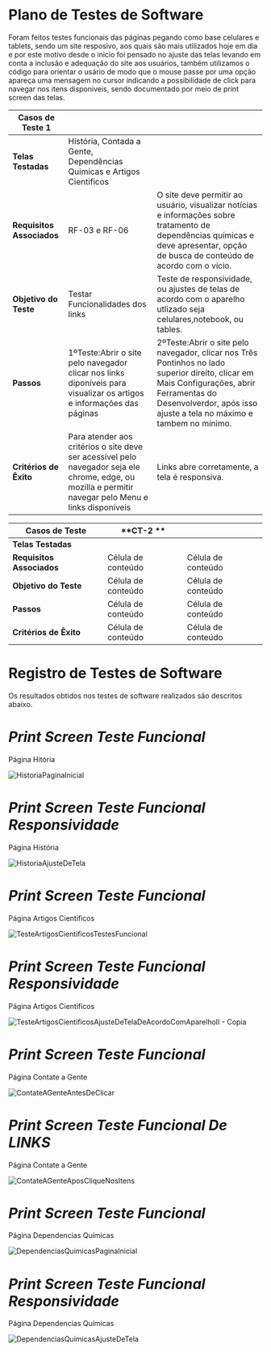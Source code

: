 # Plano de Testes de Software
Foram feitos testes funcionais das páginas pegando como base celulares e tablets, sendo um site resposivo, aos quais são mais utilizados hoje em dia e por este motivo desde o inicio foi pensado no ajuste das telas levando em conta a inclusão e adequação do site aos usuários, também utilizamos o código para orientar o usário de modo que o mouse passe por uma opção apareça uma mensagem no cursor indicando a possibilidade de click para navegar nos itens disponiveis, sendo documentado por meio de print screen das telas.

|**Casos de Teste 1**     |                     |                     |
|-------------------------| ------------------- | ------------------- |
|**Telas Testadas**       | História, Contada a Gente, Dependências Quimicas e Artigos Cientificos|                     |
|**Requisitos Associados** |  RF-03 e RF-06 | O site deve permitir ao usuário, visualizar notícias e informações sobre tratamento de dependências químicas e deve apresentar, opção de busca de conteúdo de acordo com o vício. |
|**Objetivo do Teste**    |  Testar Funcionalidades dos links |Teste de responsividade, ou ajustes de telas de acordo com o aparelho utlizado seja celulares,notebook, ou tables.|
|**Passos**               |  1ºTeste:Abrir o site pelo navegador clicar nos links diponíveis para visualizar os artigos e informações das páginas | 2ºTeste:Abrir o site pelo navegador, clicar nos Três Pontinhos no lado superior direito, clicar em Mais Configurações, abrir Ferramentas do Desenvolverdor, após isso ajuste a tela no máximo e tambem no mínimo. |
|**Critérios de Êxito**   | Para atender aos critérios o site deve ser acessível pelo navegador seja ele chrome, edge, ou mozilla e permitir navegar pelo Menu e links disponíveis |Links abre corretamente, a tela é responsiva. |



|**Casos de Teste**       | **CT-2 **           |                     |
|-------------------------| ------------------- | ------------------- |
|**Telas Testadas**       |                     |                     |
|**Requisitos Associados** |  Célula de conteúdo |  Célula de conteúdo |
|**Objetivo do Teste**    |  Célula de conteúdo |  Célula de conteúdo |
|**Passos**               |  Célula de conteúdo |  Célula de conteúdo |
|**Critérios de Êxito**   |  Célula de conteúdo |  Célula de conteúdo |






# Registro de Testes de Software
Os resultados obtidos nos testes de software realizados são descritos abaixo. 

# ***Print Screen Teste Funcional***
Página Hitória

![HistoriaPaginaInicial](https://user-images.githubusercontent.com/100388026/173210715-178f39c1-c8c6-4c8b-a5ba-389f6064133c.png)

# ***Print Screen Teste Funcional Responsividade***
Página História

![HistoriaAjusteDeTela](https://user-images.githubusercontent.com/100388026/173210729-9d597477-56b4-487f-91e2-3111488e578c.png)

# ***Print Screen Teste Funcional***
Página Artigos Cientificos


![TesteArtigosCientificosTestesFuncional](https://user-images.githubusercontent.com/100388026/173209857-22b78780-7e05-44cc-afda-d975a1674325.png)

# ***Print Screen Teste Funcional Responsividade***
Página Artigos Cientificos

![TesteArtigosCientificosAjusteDeTelaDeAcordoComAparelhoII - Copia](https://user-images.githubusercontent.com/100388026/173210072-716255a6-638f-4f7a-a7ff-a9e67795a8f0.png)

# ***Print Screen Teste Funcional***
Página Contate a Gente

![ContateAGenteAntesDeClicar](https://user-images.githubusercontent.com/100388026/173210237-93c07e98-96ad-4e05-bcba-790da1817c85.png)

# ***Print Screen Teste Funcional De LINKS***
Página Contate a Gente

![ContateAGenteAposCliqueNosItens](https://user-images.githubusercontent.com/100388026/173210317-828121e1-c413-4fc4-b216-4afc15421e8a.png)

# ***Print Screen Teste Funcional***
Página Dependencias Químicas

![DependenciasQuimicasPaginaInicial](https://user-images.githubusercontent.com/100388026/173210413-51d28923-af08-45fe-bf8f-e0de2ea3e586.png)

# ***Print Screen Teste Funcional Responsividade***
Página Dependencias Químicas

![DependenciasQuimicasAjusteDeTela](https://user-images.githubusercontent.com/100388026/173210524-2b374275-fe06-445a-871b-06e6cb61c134.png)
